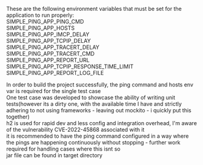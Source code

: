These are the following environment variables that must be set for the application to run properly:<br />
SIMPLE_PING_APP_PING_CMD <br />
SIMPLE_PING_APP_HOSTS <br />
SIMPLE_PING_APP_IMCP_DELAY <br />
SIMPLE_PING_APP_TCPIP_DELAY <br />
SIMPLE_PING_APP_TRACERT_DELAY <br />
SIMPLE_PING_APP_TRACERT_CMD <br />
SIMPLE_PING_APP_REPORT_URL <br />
SIMPLE_PING_APP_TCPIP_RESPONSE_TIME_LIMIT <br />
SIMPLE_PING_APP_REPORT_LOG_FILE <br />

In order to build the project successfully, the ping command and hosts env var is required for the single test case <br />
One test case was developed to showcase the ability of writing unit tests(however its a dirty one, with the available time I have and strictly adhering to not using frameworks - leaving out mockito - i quickly put this together) <br />
h2 is used for rapid dev and less config and integration overhead, I'm aware of the vulnerability CVE-2022-45868 associated with it <br />
it is recommended to have the ping command configured in a way where the pings are happening continuously without stopping - further work required for handling cases where this isnt so<br />
jar file can be found in target directory <br />